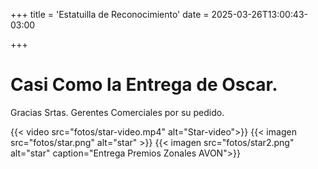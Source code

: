 +++
title = 'Estatuilla de Reconocimiento'
date = 2025-03-26T13:00:43-03:00

+++

# Casi Como la Entrega de Oscar.

Gracias Srtas. Gerentes Comerciales por su pedido.

{{< video src="fotos/star-video.mp4" alt="Star-video">}}
{{< imagen src="fotos/star.png" alt="star" >}}
{{< imagen src="fotos/star2.png" alt="star" caption="Entrega Premios Zonales AVON">}}
